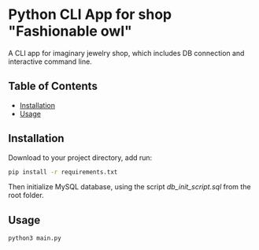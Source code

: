 # Python CLI App for shop "Fashionable owl"

A CLI app for imaginary jewelry shop, which includes DB connection and interactive command line.  

## Table of Contents

- [Installation](#installation)
- [Usage](#usage)

## Installation

Download to your project directory, add run:

```sh
pip install -r requirements.txt
```

Then initialize MySQL database, using the script *db_init_script.sql* from the root folder.

## Usage

```sh
python3 main.py
```